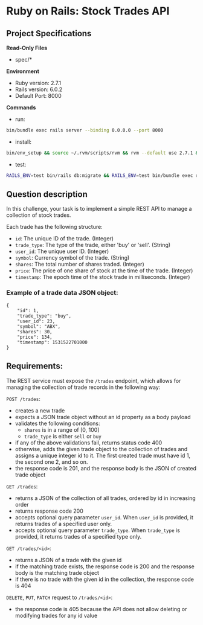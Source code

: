 # Ruby on Rails: Stock Trades API

## Project Specifications

**Read-Only Files**
- spec/*

**Environment**  

- Ruby version: 2.7.1
- Rails version: 6.0.2
- Default Port: 8000

**Commands**
- run: 
```bash
bin/bundle exec rails server --binding 0.0.0.0 --port 8000
```
- install: 
```bash
bin/env_setup && source ~/.rvm/scripts/rvm && rvm --default use 2.7.1 && bin/bundle install
```
- test: 
```bash
RAILS_ENV=test bin/rails db:migrate && RAILS_ENV=test bin/bundle exec rspec
```
    
## Question description

In this challenge, your task is to implement a simple REST API to manage a collection of stock trades.

Each trade has the following structure:

- `id`: The unique ID of the trade. (Integer)
- `trade_type`: The type of the trade, either 'buy' or 'sell'. (String)
- `user_id`: The unique user ID. (Integer)
- `symbol`: Currency symbol of the trade. (String)
- `shares`: The total number of shares traded. (Integer)
- `price`: The price of one share of stock at the time of the trade. (Integer)
- `timestamp`: The epoch time of the stock trade in milliseconds. (Integer)


### Example of a trade data JSON object:
```
{
    "id": 1,
    "trade_type": "buy",
    "user_id": 23,
    "symbol": "ABX",
    "shares": 30,
    "price": 134,
    "timestamp": 1531522701000
}
```

## Requirements:

The REST service must expose the `/trades` endpoint, which allows for managing the collection of trade records in the following way:

`POST /trades`:

- creates a new trade
- expects a JSON trade object without an id property as a body payload
- validates the following conditions:
  - `shares` is in a range of [0, 100]
  - `trade_type` is either `sell` or `buy`
- if any of the above validations fail, returns status code 400
- otherwise, adds the given trade object to the collection of trades and assigns a unique integer id to it. The first created trade must have id 1, the second one 2, and so on.
- the response code is 201, and the response body is the JSON of created trade object

`GET /trades`:

- returns a JSON of the collection of all trades, ordered by id in increasing order
- returns response code 200
- accepts optional query parameter `user_id`. When `user_id` is provided, it returns trades of a specified user only.
- accepts optional query parameter `trade_type`. When `trade_type` is provided, it returns trades of a specified type only.

`GET /trades/<id>`:

- returns a JSON of a trade with the given id
- if the matching trade exists, the response code is 200 and the response body is the matching trade object
- if there is no trade with the given id in the collection, the response code is 404

`DELETE`, `PUT`, `PATCH` request to `/trades/<id>`:

- the response code is 405 because the API does not allow deleting or modifying trades for any id value

